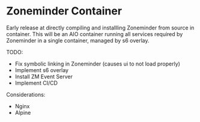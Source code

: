 # Zoneminder Container

Early release at directly compiling and installling Zoneminder from source in container.
This will be an AIO container running all services required by Zoneminder in a single container, managed by s6 overlay.


TODO:
- Fix symbolic linking in Zoneminder (causes ui to not load properly)
- Implement s6 overlay
- Install ZM Event Server
- Implement CI/CD

Considerations:
- Nginx
- Alpine
